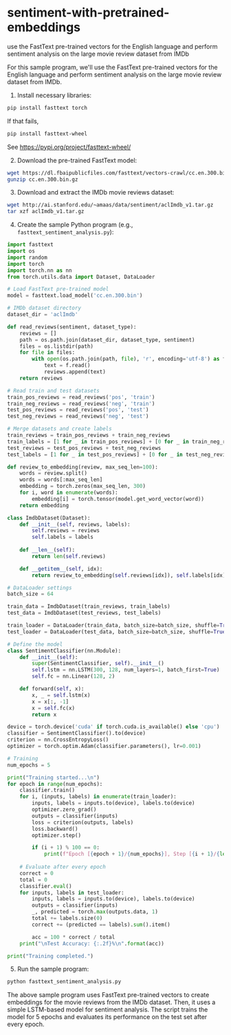 # sentiment-with-pretrained-embeddings
use the FastText pre-trained vectors for the English language and perform sentiment analysis on the large movie review dataset from IMDb

For this sample program, we'll use the FastText pre-trained vectors for the English language and perform sentiment analysis on the large movie review dataset from IMDb.

1. Install necessary libraries:

```bash
pip install fasttext torch
```
If that fails,
```bash
pip install fasttext-wheel
```
See https://pypi.org/project/fasttext-wheel/

2. Download the pre-trained FastText model:

```bash
wget https://dl.fbaipublicfiles.com/fasttext/vectors-crawl/cc.en.300.bin.gz
gunzip cc.en.300.bin.gz
```

3. Download and extract the IMDb movie reviews dataset:

```bash
wget http://ai.stanford.edu/~amaas/data/sentiment/aclImdb_v1.tar.gz
tar xzf aclImdb_v1.tar.gz
```

4. Create the sample Python program (e.g., `fasttext_sentiment_analysis.py`):

```python
import fasttext
import os
import random
import torch
import torch.nn as nn
from torch.utils.data import Dataset, DataLoader

# Load FastText pre-trained model
model = fasttext.load_model('cc.en.300.bin')

# IMDb dataset directory
dataset_dir = 'aclImdb'

def read_reviews(sentiment, dataset_type):
    reviews = []
    path = os.path.join(dataset_dir, dataset_type, sentiment)
    files = os.listdir(path)
    for file in files:
        with open(os.path.join(path, file), 'r', encoding='utf-8') as f:
            text = f.read()
            reviews.append(text)
    return reviews

# Read train and test datasets
train_pos_reviews = read_reviews('pos', 'train')
train_neg_reviews = read_reviews('neg', 'train')
test_pos_reviews = read_reviews('pos', 'test')
test_neg_reviews = read_reviews('neg', 'test')

# Merge datasets and create labels
train_reviews = train_pos_reviews + train_neg_reviews
train_labels = [1 for _ in train_pos_reviews] + [0 for _ in train_neg_reviews]
test_reviews = test_pos_reviews + test_neg_reviews
test_labels = [1 for _ in test_pos_reviews] + [0 for _ in test_neg_reviews]

def review_to_embedding(review, max_seq_len=100):
    words = review.split()
    words = words[:max_seq_len]
    embedding = torch.zeros(max_seq_len, 300)
    for i, word in enumerate(words):
        embedding[i] = torch.tensor(model.get_word_vector(word))
    return embedding

class ImdbDataset(Dataset):
    def __init__(self, reviews, labels):
        self.reviews = reviews
        self.labels = labels
    
    def __len__(self):
        return len(self.reviews)

    def __getitem__(self, idx):
        return review_to_embedding(self.reviews[idx]), self.labels[idx]

# DataLoader settings
batch_size = 64

train_data = ImdbDataset(train_reviews, train_labels)
test_data = ImdbDataset(test_reviews, test_labels)

train_loader = DataLoader(train_data, batch_size=batch_size, shuffle=True)
test_loader = DataLoader(test_data, batch_size=batch_size, shuffle=True)

# Define the model
class SentimentClassifier(nn.Module):
    def __init__(self):
        super(SentimentClassifier, self).__init__()
        self.lstm = nn.LSTM(300, 128, num_layers=1, batch_first=True)
        self.fc = nn.Linear(128, 2)

    def forward(self, x):
        x, _ = self.lstm(x)
        x = x[:, -1]
        x = self.fc(x)
        return x

device = torch.device('cuda' if torch.cuda.is_available() else 'cpu')
classifier = SentimentClassifier().to(device)
criterion = nn.CrossEntropyLoss()
optimizer = torch.optim.Adam(classifier.parameters(), lr=0.001)

# Training
num_epochs = 5

print("Training started...\n")
for epoch in range(num_epochs):
    classifier.train()
    for i, (inputs, labels) in enumerate(train_loader):
        inputs, labels = inputs.to(device), labels.to(device)
        optimizer.zero_grad()
        outputs = classifier(inputs)
        loss = criterion(outputs, labels)
        loss.backward()
        optimizer.step()

        if (i + 1) % 100 == 0:
            print(f"Epoch [{epoch + 1}/{num_epochs}], Step [{i + 1}/{len(train_loader)}], Loss: {loss.item():.4f}")
    
    # Evaluate after every epoch
    correct = 0
    total = 0
    classifier.eval()
    for inputs, labels in test_loader:
        inputs, labels = inputs.to(device), labels.to(device)
        outputs = classifier(inputs)
        _, predicted = torch.max(outputs.data, 1)
        total += labels.size(0)
        correct += (predicted == labels).sum().item()

        acc = 100 * correct / total
    print("\nTest Accuracy: {:.2f}%\n".format(acc))

print("Training completed.")
```

5. Run the sample program:

```bash
python fasttext_sentiment_analysis.py
```

The above sample program uses FastText pre-trained vectors to create embeddings for the movie reviews from the IMDb dataset. Then, it uses a simple LSTM-based model for sentiment analysis. The script trains the model for 5 epochs and evaluates its performance on the test set after every epoch.